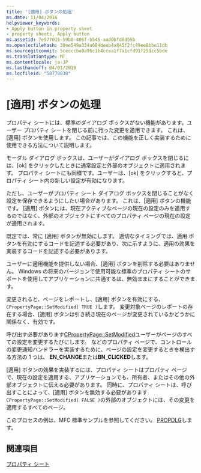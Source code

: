 ```yaml
---
title: '[適用] ボタンの処理'
ms.date: 11/04/2016
helpviewer_keywords:
- Apply button in property sheet
- property sheets, Apply button
ms.assetid: 7e977015-59b8-406f-b545-aad0bfd8d55b
ms.openlocfilehash: 30ee549a334a684deeb4a845f2fc49ee8bbe11db
ms.sourcegitcommit: 5cecccba0a96c1b4ccea1f7a1cfd91f259cc5bde
ms.translationtype: MT
ms.contentlocale: ja-JP
ms.lasthandoff: 04/01/2019
ms.locfileid: "58770838"
---
```

# <a name="handling-the-apply-button"></a>[適用] ボタンの処理

プロパティ シートには、標準のダイアログ ボックスがない機能があります。ユーザー プロパティ シートを閉じる前に行った変更を適用できます。 これは、[適用] ボタンを使用します。 この記事では、この機能を正しく実装するために使用できる方法について説明します。

モーダル ダイアログ ボックスは、ユーザーがダイアログ ボックスを閉じるには、[ok] をクリックしたときに通常設定と外部のオブジェクトに適用されます。 プロパティ シートにも同様です。ユーザーは、[ok] をクリックすると、プロパティ シート内の新しい設定が有効になります。

ただし、ユーザーがプロパティ シート ダイアログ ボックスを閉じることがなく設定を保存できるようにしたい場合があります。 これは、[適用] ボタンの機能です。 [適用] ボタンには、現在アクティブなページの現在の設定のみを適用するのではなく、外部のオブジェクトにすべてのプロパティ ページの現在の設定が適用されます。

既定では、常に [適用] ボタンが無効にします。 適切なタイミングでは、適用 ボタンを有効にするコードを記述する必要があり、次に示すように、適用の効果を実装するコードを記述する必要があります。

ユーザーに適用機能を提供しない場合、[適用] ボタンを削除する必要はありません。 Windows の将来のバージョンで使用可能な標準のプロパティ シートのサポートを使用してアプリケーションに共通するは、無効ままにすることができます。

変更されると、ページをレポートし、[適用] ボタンを有効にする、`CPropertyPage::SetModified( TRUE )`します。 変更対象ページのレポートの存在する場合、[適用] ボタンは引き続き現在のページが変更されているかどうかに関係なく、有効です。

呼び出す必要があります[CPropertyPage::SetModified](../mfc/reference/cpropertypage-class.md#setmodified)ユーザーがページのすべての設定を変更するたびにします。 などのプロパティ ページで、コントロールの変更通知ハンドラーを実装するために、ページの設定を変更するときを検出する方法の 1 つは、 **EN_CHANGE**または**BN_CLICKED**します。

[適用] ボタンの効果を実装するには、プロパティ シートはプロパティ ページで、現在の設定を適用する、アプリケーションでも、所有者、またはその他の外部オブジェクトに伝える必要があります。 同時に、プロパティ シートは、呼び出すことによって、[適用] ボタンを無効する必要があります`CPropertyPage::SetModified( FALSE )`の外部のオブジェクトには、その変更を適用するすべてのページ。

このプロセスの例は、MFC 標準サンプルを参照してください。 [PROPDLG](../overview/visual-cpp-samples.md)します。

## <a name="see-also"></a>関連項目

[プロパティ シート](../mfc/property-sheets-mfc.md)
